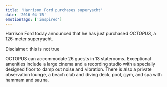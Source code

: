 ```yaml
---
title: 'Harrison Ford purchases superyacht'
date: '2016-04-15'
emotionTags: ['inspired']
---
```


Harrison Ford today announced that he has just purchased _OCTOPUS_, a 126-meter superyacht.

Disclaimer: this is not true

OCTOPUS can accommodate 26 guests in 13 staterooms. Exceptional amenities include a large cinema and a recording studio with a specially designed floor to damp out noise and vibration. There is also a private observation lounge, a beach club and diving deck, pool, gym, and spa with hammam and sauna.

